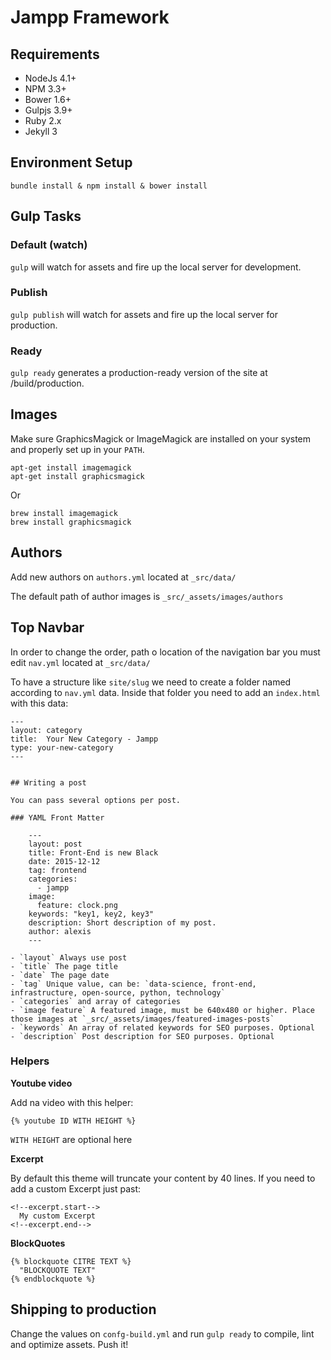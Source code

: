 # Jampp Framework

## Requirements

-  NodeJs 4.1+
-  NPM 3.3+
-  Bower 1.6+
-  Gulpjs 3.9+
-  Ruby 2.x
-  Jekyll 3

## Environment Setup
`bundle install & npm install & bower install`

## Gulp Tasks

### Default (watch)

`gulp` will watch for assets and fire up the local server for development.

### Publish

`gulp publish` will watch for assets and fire up the local server for production.


### Ready

`gulp ready` generates a production-ready version of the site at /build/production.


## Images

Make sure GraphicsMagick or ImageMagick are installed on your system and properly set up in your `PATH`.

    apt-get install imagemagick
    apt-get install graphicsmagick

Or

    brew install imagemagick
    brew install graphicsmagick


## Authors

Add new authors on `authors.yml` located at `_src/data/`

The default path of author images is `_src/_assets/images/authors`

## Top Navbar

In order to change the order, path o location of the navigation bar you must edit `nav.yml` located at `_src/data/`

To have a structure like `site/slug` we need to create a folder named according to `nav.yml`  data. Inside that folder you need to add an `index.html` with this data:

    ---
    layout: category
    title:  Your New Category - Jampp
    type: your-new-category
    ---


    ## Writing a post

    You can pass several options per post.

    ### YAML Front Matter

        ---
        layout: post
        title: Front-End is new Black
        date: 2015-12-12
        tag: frontend
        categories:
          - jampp
        image:
          feature: clock.png
        keywords: "key1, key2, key3"
        description: Short description of my post.
        author: alexis
        ---

    - `layout` Always use post
    - `title` The page title
    - `date` The page date
    - `tag` Unique value, can be: `data-science, front-end, infrastructure, open-source, python, technology`
    - `categories` and array of categories
    - `image feature` A featured image, must be 640x480 or higher. Place those images at `_src/_assets/images/featured-images-posts`
    - `keywords` An array of related keywords for SEO purposes. Optional
    - `description` Post description for SEO purposes. Optional

### Helpers

**Youtube video**

Add na video with this helper:

    {% youtube ID WITH HEIGHT %}

`WITH HEIGHT` are optional here

**Excerpt**

By default this theme will truncate your content by 40 lines. If you need to add a custom Excerpt just past:

    <!--excerpt.start-->
      My custom Excerpt
    <!--excerpt.end-->

**BlockQuotes**

    {% blockquote CITRE TEXT %}
      "BLOCKQUOTE TEXT"
    {% endblockquote %}

## Shipping to production

Change the values on `confg-build.yml` and run `gulp ready` to compile, lint and optimize assets. Push it!
